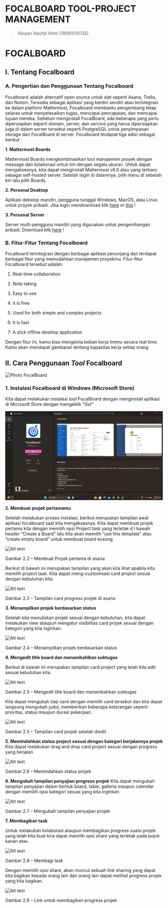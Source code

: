 # FOCALBOARD TOOL-PROJECT MANAGEMENT
> Abiyan Naufal Hilmi (19081010135)

# FOCALBOARD
## I. Tentang Focalboard
### A. Pengertian dan Penggunaan Tentang Focalboard

Focalboard adalah alternatif open source untuk alat seperti Asana, Trello, dan Notion. Tersedia sebagai aplikasi yang berdiri sendiri atau terintegrasi ke dalam platform 
Mattermost, Focalboard membantu pengembang tetap selaras untuk menyelesaikan tugas, mencapai pencapaian, dan mencapai tujuan mereka. Sebelum menginstall FocalBoard, ada 
beberapa yang perlu dipersiapkan seperti domain, server, dan service yang harus dipersiapkan juga di dalam server tersebut seperti PostgreSQL untuk penyimpanan storage dari 
FocalBoard di server. Focalboard terdapat tiga edisi sebagai berikut :

 **1. Mattermost Boards**
 
 Mattermost Boards mengkombinasikan tool manajemen proyek dengan message dan kolaborasi untuk tim dengan segala ukuran. Untuk dapat mengaksesnya, kita dapat menginstall
 Mattermost v6.0 atau yang terbaru sebagai self-hosted server. Setelah login di dalamnya, pilih menu di sebelah kiri lalu pilih Boards.

 **2. Personal Desktop**
 
 Aplikasi dekstop mandiri, pengguna tunggal Windows, MacOS, atau Linux untuk proyek pribadi. Jika ingin mendownload klik [here](https://github.com/mattermost/focalboard/releases) or [this](https://www.focalboard.com/download/personal-edition/desktop/) !

 **3. Personal Server**
 
 Server multi-pengguna mandiri yang digunakan untuk pengembangan pribadi. Download klik [here](https://www.focalboard.com/download/personal-edition/ubuntu/) !

### B. Fitur-Fitur Tentang Focalboard

Focalboard terintegrasi dengan berbagai aplikasi penunjang dan terdapat berbagai fitur yang memudahkan manajemen proyekmu. Fitur-fitur Focalboard tersebut adalah:

1.  Real-time collaboration
 
2.  Note taking
 
3.  Easy to use
 
4.  It is free
 
5.  Used for both simple and complex projects
 
6.  It is fast
 
7.  A slick offline desktop application
 
Dengan fitur ini, kamu bisa mengelola beban kerja timmu secara real time. Kamu akan mendapat gambaran tentang kapasitas kerja setiap orang.

## II. Cara Penggunaan *Tool* Focalboard

<img src="Dokumentasi FocalBoard/FOCALBOARD .png" alt="Photo FocalBoard" title="Preview">

### 1.	Instalasi Focalboard di Windows (Microsoft Store)

Kita dapat melakukan instalasi *tool* FocalBoard dengan menginstall aplikasi di Microsoft Store dengan mengeklik "*Get*"

<img src="Dokumentasi FocalBoard/FOCALBOARD 2.png" alt="Photo FocalBoard" title="Optional Preview">

**2.	Membuat projek pertamamu**

Setelah melakukan proses instalasi, berikut merupakan tampilan awal aplikasi focalboard saat kita mengaksesnya. Kita dapat membuat projek pertama kita dengan memilih opsi Project task yang terletak d I bawah header “Create a Board” lalu kita akan memilih “use this template” atau “create empty board” untuk membuat board kosong

<img src="focalboard/2.2.png" alt="Alt text" title="Optional title">

Gambar 2.2 – Membuat Projek pertama di asana


Berikut di bawah ini merupakan tampilan yang akan kita lihat apabila kita memilih project task. Kita dapat meng-cuztomisasi card project sesuai dengan kebutuhan kita.

<img src="focalboard/2.3.png" alt="Alt text" title="Optional title"> 

Gambar 2.3 – Tampilan card progress projek di asana


**3.	Menampilkan projek berdasarkan status**

Setelah kita menuliskan projek sesuai dengan kebutuhan, kita dapat melakukan view ataupun mengatur visibilitas card projek sesuai dengan kategori yang kita inginkan.

<img src="focalboard/2.4.png" alt="Alt text" title="Optional title">

Gambar 2.4 – Menampilkan projek berdasarkan status


**4.	Mengedit title board dan menambahlkan subtugas**

Berikut di bawah ini merupakan tampilan card project yang telah kita edit sesuai kebutuhan kita.

<img src="focalboard/2.5.png" alt="Alt text" title="Optional title">

Gambar 2.5 – Mengedit title board dan menambahkan subtugas


Kita dapat mengubah tiap card dengan memilih card tersebut dan kita dapat langsung mengubah judul, memberikan beberapa keterangan seperti prioritas, status maupun durasi pekerjaan.                             
    
<img src="focalboard/2.5.png" alt="Alt text" title="Optional title"> 

Gambar 2.5 – Tampilan card projek setelah diedit
   
**5.	Memindahkan status project sesuai dengan kategori berjalannya projek**
Kita dapat melakukan drag and drop card project sesuai dengan progress yang berjalan

<img src="focalboard/2.6.png" alt="Alt text" title="Optional title">

Gambar 2.6 – Memindahkan status projek


**6.	Mengubah tampilan penyajian progress projek**
Kita dapat mengubah tampilan penyajian dalam bentuk board, table, galleria maupun calendar dengan memilih opsi kategori sesuai yang kita inginkan.

<img src="focalboard/2.6.png" alt="Alt text" title="Optional title">

Gambar 2.7 – Mengubah tampilan penyajian projek


**7.	Membagikan task**

Untuk melakukan kolaborasi ataupun membagikan progress suatu projek yang telah kita buat kira dapat memilih opsi share yang terletak pada pojok kanan atas.

<img src="focalboard/2.8.png" alt="Alt text" title="Optional title">

Gambar 2.8 – Membagi task


Dengan memilih opsi share, akan muncul sebuah link sharing yang dapat kita bagikan kepada orang lain dan orang lain dapat melihat progress projek yang kita bagikan.

<img src="focalboard/2.9.png" alt="Alt text" title="Optional title">

Gambar 2.9 – Link untuk membagikan progress projek

